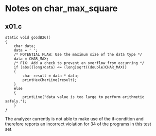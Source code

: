 # Notes on char_max_square

## x01.c

```
static void goodB2G()
{
    char data;
    data = ' ';
    /* POTENTIAL FLAW: Use the maximum size of the data type */
    data = CHAR_MAX;
    /* FIX: Add a check to prevent an overflow from occurring */
    if (abs((long)data) <= (long)sqrt((double)CHAR_MAX))
    {
        char result = data * data;
        printHexCharLine(result);
    }
    else
    {
        printLine("data value is too large to perform arithmetic safely.");
    }
}
```

The analyzer currently is not able to make use of the if-condition and therefore
reports an incorrect violation for 34 of the programs in this test set.
